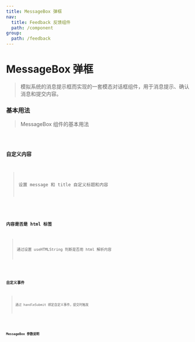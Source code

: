 ```yaml
---
title: MessageBox 弹框
nav:
  title: Feedback 反馈组件
  path: /component
group:
  path: /feedback
---
```


# MessageBox 弹框

> 模拟系统的消息提示框而实现的一套模态对话框组件，用于消息提示、确认消息和提交内容。

### 基本用法

> MessageBox 组件的基本用法

<code src="./demo/index1.tsx" />

### 自定义内容

> 设置 message 和 title 自定义标题和内容

<code src="./demo/index2.tsx" />

### 内容是否是 html 标签

> 通过设置 useHTMLString 判断是否用 html 解析内容

<code src="./demo/index3.tsx" />

### 自定义事件

> 通过 handleSubmit 绑定自定义事件，提交时触发

<code src="./demo/index4.tsx" />

### MessageBox 参数说明

<API />
